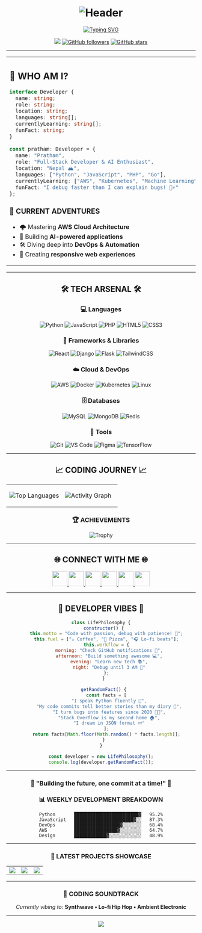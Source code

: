 # <div align="center">![Header](https://capsule-render.vercel.app/api?type=waving&color=0:FF6B6B,50:4ECDC4,100:45B7D1&height=300&section=header&text=PRATHAM%20🚀&fontSize=90&fontColor=fff&animation=fadeIn&fontAlignY=38&desc=Digital%20Architect%20•%20AI%20Wizard%20•%20Cloud%20Native%20Developer&descAlignY=51&descAlign=50)</div>

<div align="center">

[![Typing SVG](https://readme-typing-svg.herokuapp.com?font=JetBrains+Mono&weight=700&size=28&duration=3000&pause=1000&color=4ECDC4&center=true&vCenter=true&multiline=true&width=900&height=120&lines=%F0%9F%8C%9F+Welcome+to+my+Digital+Universe;%F0%9F%94%A5+Crafting+the+Future+with+Code;%E2%9A%A1+From+Nepal+to+the+Cloud;%F0%9F%9A%80+Building+AI-Powered+Dreams)](https://git.io/typing-svg)

</div>

<div align="center">

![](https://komarev.com/ghpvc/?username=hipratham&color=4ECDC4&style=for-the-badge&label=PROFILE+VIEWS)
[![GitHub followers](https://img.shields.io/github/followers/hipratham?style=for-the-badge&color=FF6B6B&labelColor=000000)](https://github.com/hipratham)
[![GitHub stars](https://img.shields.io/github/stars/hipratham?style=for-the-badge&color=45B7D1&labelColor=000000)](https://github.com/hipratham)

</div>

---

<table width="100%" cellspacing="0" cellpadding="0" border="0">
<tr>
<td width="50%" valign="top">

## 🎯 **WHO AM I?**

```typescript
interface Developer {
  name: string;
  role: string;
  location: string;
  languages: string[];
  currentlyLearning: string[];
  funFact: string;
}

const pratham: Developer = {
  name: "Pratham",
  role: "Full-Stack Developer & AI Enthusiast",
  location: "Nepal 🏔️",
  languages: ["Python", "JavaScript", "PHP", "Go"],
  currentlyLearning: ["AWS", "Kubernetes", "Machine Learning"],
  funFact: "I debug faster than I can explain bugs! 🐛⚡"
};
```

### 🚀 **CURRENT ADVENTURES**
- 🌩️ Mastering **AWS Cloud Architecture**
- 🤖 Building **AI-powered applications**
- 🛠️ Diving deep into **DevOps & Automation**
- 📱 Creating **responsive web experiences**

</td>
<td width="50%" valign="top">

## 📊 **GITHUB ANALYTICS**

<div align="center">

![GitHub Stats](https://github-readme-stats.vercel.app/api?username=hipratham&show_icons=true&theme=tokyonight&hide_border=true&bg_color=0D1117&title_color=4ECDC4&icon_color=FF6B6B&text_color=FFFFFF&border_radius=10)

![GitHub Streak](https://streak-stats.demolab.com?user=hipratham&theme=tokyonight&hide_border=true&background=0D1117&stroke=4ECDC4&ring=FF6B6B&fire=45B7D1&currStreakLabel=4ECDC4&border_radius=10)

</div>

</td>
</tr>
</table>

---

## <div align="center">🛠️ **TECH ARSENAL** 🛠️</div>

<div align="center">

### **💻 Languages**
![Python](https://img.shields.io/badge/Python-3776AB?style=for-the-badge&logo=python&logoColor=white)
![JavaScript](https://img.shields.io/badge/JavaScript-F7DF1E?style=for-the-badge&logo=javascript&logoColor=black)
![PHP](https://img.shields.io/badge/PHP-777BB4?style=for-the-badge&logo=php&logoColor=white)
![HTML5](https://img.shields.io/badge/HTML5-E34F26?style=for-the-badge&logo=html5&logoColor=white)
![CSS3](https://img.shields.io/badge/CSS3-1572B6?style=for-the-badge&logo=css3&logoColor=white)

### **🚀 Frameworks & Libraries**
![React](https://img.shields.io/badge/React-20232A?style=for-the-badge&logo=react&logoColor=61DAFB)
![Django](https://img.shields.io/badge/Django-092E20?style=for-the-badge&logo=django&logoColor=white)
![Flask](https://img.shields.io/badge/Flask-000000?style=for-the-badge&logo=flask&logoColor=white)
![TailwindCSS](https://img.shields.io/badge/Tailwind_CSS-38B2AC?style=for-the-badge&logo=tailwind-css&logoColor=white)

### **☁️ Cloud & DevOps**
![AWS](https://img.shields.io/badge/AWS-232F3E?style=for-the-badge&logo=amazon-aws&logoColor=white)
![Docker](https://img.shields.io/badge/Docker-2496ED?style=for-the-badge&logo=docker&logoColor=white)
![Kubernetes](https://img.shields.io/badge/Kubernetes-326CE5?style=for-the-badge&logo=kubernetes&logoColor=white)
![Linux](https://img.shields.io/badge/Linux-FCC624?style=for-the-badge&logo=linux&logoColor=black)

### **🗄️ Databases**
![MySQL](https://img.shields.io/badge/MySQL-4479A1?style=for-the-badge&logo=mysql&logoColor=white)
![MongoDB](https://img.shields.io/badge/MongoDB-4EA94B?style=for-the-badge&logo=mongodb&logoColor=white)
![Redis](https://img.shields.io/badge/Redis-DC382D?style=for-the-badge&logo=redis&logoColor=white)

### **🔧 Tools**
![Git](https://img.shields.io/badge/Git-F05032?style=for-the-badge&logo=git&logoColor=white)
![VS Code](https://img.shields.io/badge/VS_Code-007ACC?style=for-the-badge&logo=visual-studio-code&logoColor=white)
![Figma](https://img.shields.io/badge/Figma-F24E1E?style=for-the-badge&logo=figma&logoColor=white)
![TensorFlow](https://img.shields.io/badge/TensorFlow-FF6F00?style=for-the-badge&logo=tensorflow&logoColor=white)

</div>

---

## <div align="center">📈 **CODING JOURNEY** 📈</div>

<div align="center">

<table>
<tr>
<td width="50%">

![Top Languages](https://github-readme-stats.vercel.app/api/top-langs/?username=hipratham&layout=compact&theme=tokyonight&hide_border=true&bg_color=0D1117&title_color=4ECDC4&text_color=FFFFFF&border_radius=10)

</td>
<td width="50%">

![Activity Graph](https://github-readme-activity-graph.vercel.app/graph?username=hipratham&theme=tokyo-night&bg_color=0D1117&color=4ECDC4&line=FF6B6B&point=45B7D1&area=true&hide_border=true&border_radius=10)

</td>
</tr>
</table>

### 🏆 **ACHIEVEMENTS**
![Trophy](https://github-profile-trophy.vercel.app/?username=hipratham&theme=tokyonight&no-bg=true&no-frame=true&row=1&column=7&margin-w=10&margin-h=10)

</div>

---

## <div align="center">🌐 **CONNECT WITH ME** 🌐</div>

<div align="center">

<a href="https://prathamrm.com.np" target="_blank">
  <img src="https://img.shields.io/badge/🌍_Portfolio-4ECDC4?style=for-the-badge&logoColor=white&labelColor=000000" height="40"/>
</a>
<a href="mailto:itss.pratham24@gmail.com" target="_blank">
  <img src="https://img.shields.io/badge/Gmail-D14836?style=for-the-badge&logo=gmail&logoColor=white" height="40"/>
</a>
<a href="https://www.linkedin.com/in/pratham-r-55060327a/" target="_blank">
  <img src="https://img.shields.io/badge/LinkedIn-0077B5?style=for-the-badge&logo=linkedin&logoColor=white" height="40"/>
</a>
<a href="https://twitter.com/prathamzer0" target="_blank">
  <img src="https://img.shields.io/badge/Twitter-1DA1F2?style=for-the-badge&logo=twitter&logoColor=white" height="40"/>
</a>
<a href="https://www.youtube.com/@prathamknight" target="_blank">
  <img src="https://img.shields.io/badge/YouTube-FF0000?style=for-the-badge&logo=youtube&logoColor=white" height="40"/>
</a>
<a href="https://discord.gg/ncUtKUzZ" target="_blank">
  <img src="https://img.shields.io/badge/Discord-7289DA?style=for-the-badge&logo=discord&logoColor=white" height="40"/>
</a>

</div>

---

## <div align="center">🎨 **DEVELOPER VIBES** 🎨</div>

<div align="center">

```javascript
class LifePhilosophy {
  constructor() {
    this.motto = "Code with passion, debug with patience! 🚀";
    this.fuel = ["☕ Coffee", "🍕 Pizza", "🎧 Lo-fi beats"];
    this.workflow = {
      morning: "Check GitHub notifications 📱",
      afternoon: "Build something awesome 💻",
      evening: "Learn new tech 📚",
      night: "Debug until 3 AM 🌙"
    };
  }
  
  getRandomFact() {
    const facts = [
      "I speak Python fluently 🐍",
      "My code commits tell better stories than my diary 📖",
      "I turn bugs into features since 2020 🐛✨",
      "Stack Overflow is my second home 🏠",
      "I dream in JSON format 💤"
    ];
    return facts[Math.floor(Math.random() * facts.length)];
  }
}

const developer = new LifePhilosophy();
console.log(developer.getRandomFact());
```

</div>

---

<div align="center">

### 💫 **"Building the future, one commit at a time!"** 💫

### 📊 **WEEKLY DEVELOPMENT BREAKDOWN**

```text
Python       ████████████████████████▓   95.2%
JavaScript   ██████████████████████▓░░   87.3%
DevOps       █████████████████▓░░░░░░░   68.4%
AWS          ████████████████▓░░░░░░░░   64.7%
Design       ████████████▓░░░░░░░░░░░░   48.9%
```

---

### 🌟 **LATEST PROJECTS SHOWCASE**

<table>
<tr>
<td width="33%">
<div align="center">
<img src="https://github-readme-stats.vercel.app/api/pin/?username=hipratham&repo=ai-chatbot&theme=tokyonight&hide_border=true&bg_color=0D1117&title_color=4ECDC4&icon_color=FF6B6B&text_color=FFFFFF&border_radius=10"/>
</div>
</td>
<td width="33%">
<div align="center">
<img src="https://github-readme-stats.vercel.app/api/pin/?username=hipratham&repo=cloud-deploy&theme=tokyonight&hide_border=true&bg_color=0D1117&title_color=4ECDC4&icon_color=FF6B6B&text_color=FFFFFF&border_radius=10"/>
</div>
</td>
<td width="33%">
<div align="center">
<img src="https://github-readme-stats.vercel.app/api/pin/?username=hipratham&repo=web-scraper&theme=tokyonight&hide_border=true&bg_color=0D1117&title_color=4ECDC4&icon_color=FF6B6B&text_color=FFFFFF&border_radius=10"/>
</div>
</td>
</tr>
</table>

---

### 🎵 **CODING SOUNDTRACK**
*Currently vibing to:* **Synthwave • Lo-fi Hip Hop • Ambient Electronic**

---

<img src="https://capsule-render.vercel.app/api?type=waving&color=0:4ECDC4,50:45B7D1,100:FF6B6B&height=120&section=footer&text=Thanks%20for%20visiting!%20⭐&fontSize=24&fontColor=fff&animation=twinkling"/>

</div>

